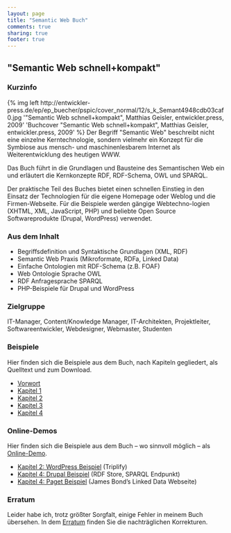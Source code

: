 ```yaml
---
layout: page
title: "Semantic Web Buch"
comments: true
sharing: true
footer: true
---
```


<h2>
	"Semantic Web schnell+kompakt"
</h2>

<h3>
	Kurzinfo
</h3>

<p>{% img left http://entwickler-press.de/ep/ep_buecher/pspic/cover_normal/12/s_k_Semant4948cdb03caf0.jpg '"Semantic Web schnell+kompakt", Matthias Geisler, entwickler.press, 2009' 'Buchcover "Semantic Web schnell+kompakt", Matthias Geisler, entwickler.press, 2009' %}
	Der Begriff "Semantic Web" beschreibt nicht eine einzelne Kerntechnologie, sondern vielmehr ein Konzept für die Symbiose aus mensch- und maschinenlesbarem Internet als Weiterentwicklung des heutigen WWW.
</p>
<p>
	Das Buch führt in die Grundlagen und Bausteine des Semantischen Web ein und erläutert die Kernkonzepte RDF, RDF-Schema, OWL und SPARQL.
</p>
<p>
	Der praktische Teil des Buches bietet einen schnellen Einstieg in den Einsatz der Technologien für die eigene Homepage oder Weblog und die Firmen-Webseite. Für die Beispiele werden gängige Webtechno-logien (XHTML, XML, JavaScript, PHP) und beliebte Open Source Softwareprodukte (Drupal, WordPress) verwendet.
</p>
<h3>
	Aus dem Inhalt
</h3>
<ul>
	<li>Begriffsdefinition und Syntaktische Grundlagen (XML, RDF)
	</li>
	<li>Semantic Web Praxis (Mikroformate, RDFa, Linked Data)
	</li>
	<li>Einfache Ontologien mit RDF-Schema (z.B. FOAF)
	</li>
	<li>Web Ontologie Sprache OWL
	</li>
	<li>RDF Anfragesprache SPARQL
	</li>
	<li>PHP-Beispiele für Drupal und WordPress
	</li>
</ul>
<h3>
	Zielgruppe
</h3>
<p>
	IT-Manager, Content/Knowledge Manager, IT-Architekten, Projektleiter, Softwareentwickler, Webdesigner, Webmaster, Studenten
</p>
<h3>
	Beispiele
</h3>
<p>
	Hier finden sich die Beispiele aus dem Buch, nach Kapiteln gegliedert, als Quelltext und zum Download.
</p>
<ul>
	<li>
		<a href="{{ root_url }}/semantic-web-schnell-und-kompakt/beispiele-vorwort/">Vorwort</a>
	</li>
	<li>
		<a href="{{ root_url }}/semantic-web-schnell-und-kompakt/beispiele-kapitel-1/">Kapitel 1</a>
	</li>
	<li>
		<a href="{{ root_url }}/semantic-web-schnell-und-kompakt/beispiele-kapitel-2/">Kapitel 2</a>
	</li>
	<li>
		<a href="{{ root_url }}/semantic-web-schnell-und-kompakt/beispiele-kapitel-3/">Kapitel 3</a>
	</li>
	<li>
		<a href="{{ root_url }}/semantic-web-schnell-und-kompakt/beispiele-kapitel-4/">Kapitel 4</a>
	</li>
</ul>
<h3>
	Online-Demos
</h3>
<p>
	Hier finden sich die Beispiele aus dem Buch – wo sinnvoll möglich – als <a href="http://sw-sk-beispiele.semanticdreamer.com/">Online-Demo</a>.
</p>
<ul>
	<li>
		<a href="http://sw-sk-beispiele.semanticdreamer.com/wordpress/">Kapitel 2: WordPress Beispiel</a> (Triplify)
	</li>
	<li>
		<a href="http://sw-sk-beispiele.semanticdreamer.com/drupal/">Kapitel 4: Drupal Beispiel</a> (RDF Store, SPARQL Endpunkt)
	</li>
	<li>
		<a href="http://sw-sk-beispiele.semanticdreamer.com/paget/%7Ejames/">Kapitel 4: Paget Beispiel</a> (James Bond’s Linked Data Webseite)
	</li>
</ul>
<h3>
	Erratum
</h3>
<p>
	Leider habe ich, trotz größter Sorgfalt, einige Fehler in meinem Buch übersehen. In dem <a href="{{ root_url }}/semantic-web-schnell-und-kompakt/erratum/">Erratum</a> finden Sie die nachträglichen Korrekturen.
</p>
